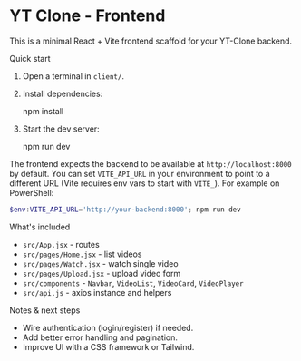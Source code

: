 # YT Clone - Frontend

This is a minimal React + Vite frontend scaffold for your YT-Clone backend.

Quick start

1. Open a terminal in `client/`.
2. Install dependencies:

   npm install

3. Start the dev server:

   npm run dev

The frontend expects the backend to be available at `http://localhost:8000` by default. You can set `VITE_API_URL` in your environment to point to a different URL (Vite requires env vars to start with `VITE_`). For example on PowerShell:

```powershell
$env:VITE_API_URL='http://your-backend:8000'; npm run dev
```

What's included

- `src/App.jsx` - routes
- `src/pages/Home.jsx` - list videos
- `src/pages/Watch.jsx` - watch single video
- `src/pages/Upload.jsx` - upload video form
- `src/components` - `Navbar`, `VideoList`, `VideoCard`, `VideoPlayer`
- `src/api.js` - axios instance and helpers

Notes & next steps

- Wire authentication (login/register) if needed.
- Add better error handling and pagination.
- Improve UI with a CSS framework or Tailwind.
